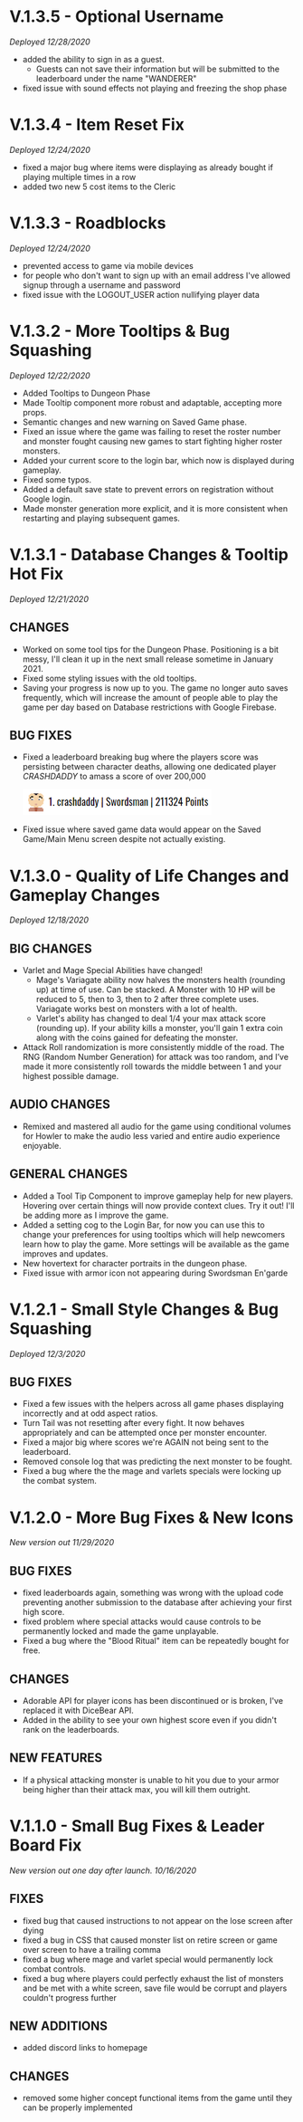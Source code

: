 # V.1.3.5 - Optional Username
*Deployed 12/28/2020*
- added the ability to sign in as a guest.
   - Guests can not save their information but will be submitted to the leaderboard under the name "WANDERER"
- fixed issue with sound effects not playing and freezing the shop phase

# V.1.3.4 - Item Reset Fix
*Deployed 12/24/2020*
- fixed a major bug where items were displaying as already bought if playing multiple times in a row
- added two new 5 cost items to the Cleric

# V.1.3.3 - Roadblocks
*Deployed 12/24/2020*
- prevented access to game via mobile devices
- for people who don't want to sign up with an email address I've allowed signup through a username and password
- fixed issue with the LOGOUT_USER action nullifying player data


# V.1.3.2 - More Tooltips & Bug Squashing
*Deployed 12/22/2020*
- Added Tooltips to Dungeon Phase
- Made Tooltip component more robust and adaptable, accepting more props.
- Semantic changes and new warning on Saved Game phase.
- Fixed an issue where the game was failing to reset the roster number and monster fought causing new games to start fighting higher roster monsters.
- Added your current score to the login bar, which now is displayed during gameplay.
- Fixed some typos.
- Added a default save state to prevent errors on registration without Google login.
- Made monster generation more explicit, and it is more consistent when restarting and playing subsequent games.


# V.1.3.1 - Database Changes & Tooltip Hot Fix
*Deployed 12/21/2020*

## CHANGES
- Worked on some tool tips for the Dungeon Phase. Positioning is a bit messy, I'll clean it up in the next small release sometime in January 2021.
- Fixed some styling issues with the old tooltips.
- Saving your progress is now up to you. The game no longer auto saves frequently, which will increase the amount of people able to play the game per day based on Database restrictions with Google Firebase.

## BUG FIXES
- Fixed a leaderboard breaking bug where the players score was persisting between character deaths, allowing one dedicated player *CRASHDADDY* to amass a score of over 200,000

   ![CRASHDADDY!!!!!!](public/assets/changelog/crashdaddy.PNG)

- Fixed issue where saved game data would appear on the Saved Game/Main Menu screen despite not actually existing.


# V.1.3.0 - Quality of Life Changes and Gameplay Changes
*Deployed 12/18/2020*

## BIG CHANGES
- Varlet and Mage Special Abilities have changed!
   - Mage's Variagate ability now halves the monsters health (rounding up) at time of use. Can be stacked. A Monster with 10 HP will be reduced to 5, then to 3, then to 2 after three complete uses. Variagate works best on monsters with a lot of health.
   - Varlet's ability has changed to deal 1/4 your max attack score (rounding up). If your ability kills a monster, you'll gain 1 extra coin along with the coins gained for defeating the monster.
- Attack Roll randomization is more consistently middle of the road. The RNG (Random Number Generation) for attack was too random, and I’ve made it more consistently roll towards the middle between 1 and your highest possible damage.

## AUDIO CHANGES
- Remixed and mastered all audio for the game using conditional volumes for Howler to make the audio less varied and entire audio experience enjoyable.

## GENERAL CHANGES
- Added a Tool Tip Component to improve gameplay help for new players. Hovering over certain things will now provide context clues. Try it out! I'll be adding more as I improve the game.
- Added a setting cog to the Login Bar, for now you can use this to change your preferences for using tooltips which will help newcomers learn how to play the game. More settings will be available as the game improves and updates.
- New hovertext for character portraits in the dungeon phase.
- Fixed issue with armor icon not appearing during Swordsman En'garde

# V.1.2.1 - Small Style Changes & Bug Squashing
*Deployed 12/3/2020*

## BUG FIXES
- Fixed a few issues with the helpers across all game phases displaying incorrectly and at odd aspect ratios.
- Turn Tail was not resetting after every fight. It now behaves appropriately and can be attempted once per monster encounter.
- Fixed a major big where scores we're AGAIN not being sent to the leaderboard.
- Removed console log that was predicting the next monster to be fought.
- Fixed a bug where the the mage and varlets specials were locking up the combat system.

# V.1.2.0 - More Bug Fixes & New Icons
*New version out 11/29/2020*

## BUG FIXES
- fixed leaderboards again, something was wrong with the upload code preventing another submission to the database after achieving your first high score.
- fixed problem where special attacks would cause controls to be permanently locked and made the game unplayable.
- Fixed a bug where the "Blood Ritual" item can be repeatedly bought for free.

## CHANGES
- Adorable API for player icons has been discontinued or is broken, I've replaced it with DiceBear API.
- Added in the ability to see your own highest score even if you didn't rank on the leaderboards.

## NEW FEATURES
- If a physical attacking monster is unable to hit you due to your armor being higher than their attack max, you will kill them outright.

# V.1.1.0 - Small Bug Fixes & Leader Board Fix
*New version out one day after launch. 10/16/2020*

## FIXES
- fixed bug that caused instructions to not appear on the lose screen after dying
- fixed a bug in CSS that caused monster list on retire screen or game over screen to have a trailing comma
- fixed a bug where mage and varlet special would permanently lock combat controls.
- fixed a bug where players could perfectly exhaust the list of monsters and be met with a white screen, save file would be corrupt and players couldn't progress further

## NEW ADDITIONS
- added discord links to homepage

## CHANGES
- removed some higher concept functional items from the game until they can be properly implemented